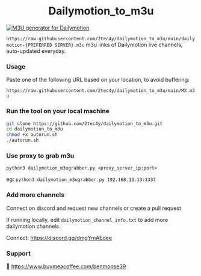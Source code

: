 <h1 align="center"> Dailymotion_to_m3u </h1>

[![M3U generator for Dailymotion](https://github.com/2tec4y/dailymotion_to_m3u/actions/workflows/grabber.yml/badge.svg)](https://github.com/2tec4y/dailymotion_to_m3u/actions/workflows/grabber.yml)

`https://raw.githubusercontent.com/2tec4y/dailymotion_to_m3u/main/dailymotion-{PREFERRED SERVER}.m3u`
m3u links of Dailymotion live channels, auto-updated everyday.

### Usage

Paste one of the following URL based on your location, to avoid buffering:

`https://raw.githubusercontent.com/2tec4y/dailymotion_to_m3u/main/MX.m3u`


### Run the tool on your local machine

```bash
git clone https://github.com/2tec4y/dailymotion_to_m3u.git
cd dailymotion_to_m3u
chmod +x autorun.sh
./autorun.sh
```

### Use proxy to grab m3u

`python3 dailymotion_m3ugrabber.py <proxy_server_ip:port>`

eg: `python3 dailymotion_m3ugrabber.py 192.168.13.13:1337`

### Add more channels

Connect on discord and request new channels or create a pull request

If running locally, edit `dailymotion_channel_info.txt` to add more dailymotion channels.

Connect: https://discord.gg/dmgYmAEdee

### Support

🙂 https://www.buymeacoffee.com/benmoose39
